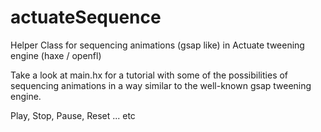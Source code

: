 # actuateSequence
Helper Class for sequencing animations (gsap like) in Actuate tweening engine (haxe / openfl)

Take a look at main.hx for a tutorial with some of the possibilities of sequencing animations in a way similar to the well-known gsap tweening engine.

Play, Stop, Pause, Reset ... etc
